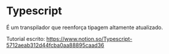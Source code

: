 # Typescript

É um transpilador que reenforça tipagem altamente atualizado.

Tutorial escrito: https://www.notion.so/Typescript-5712aeab312d44fcba0aa88895caad36
